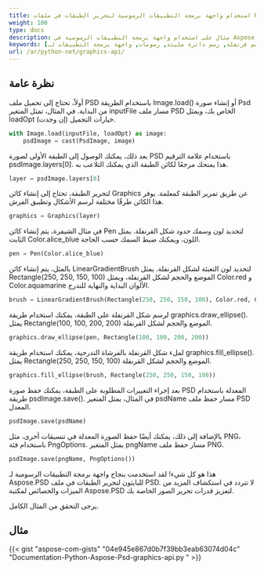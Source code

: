 ```yaml
---
title: استخدام واجهة برمجة التطبيقات الرسومية لتحرير الطبقات في ملفات PSD
weight: 100
type: docs
description: مثال على استخدام واجهة برمجة التطبيقات الرسومية في Aspose.PSD للبايثون
keywords: [تحديث الطبقة, رسم دائرة, رسم قرنفلة, رسم دائرة مليئة, رسومات, واجهة برمجة التطبيقات لـ PSD, بايثون, مثال على الشيفرة]
url: /ar/python-net/graphics-api/
---
```


## **نظرة عامة**
أولاً، تحتاج إلى تحميل ملف PSD باستخدام الطريقة Image.load() أو إنشاء صورة Psd من البداية. في المثال، تمثل المتغير inputFile مسار ملف PSD الخاص بك، ويمثل loadOpt خيارات التحميل (إن وجدت).

```python 
with Image.load(inputFile, loadOpt) as image:
    psdImage = cast(PsdImage, image)
```
بعد ذلك، يمكنك الوصول إلى الطبقة الأولى لصورة PSD باستخدام علامة الترقيم psdImage.layers[0]. هذا يمنحك مرجعًا لكائن الطبقة الذي يمكنك التلاعب به.

```python 
layer = psdImage.layers[0]
```
لتحرير الطبقة، تحتاج إلى إنشاء كائن Graphics عن طريق تمرير الطبقة كمعلمة. يوفر هذا الكائن طرقًا مختلفة لرسم الأشكال وتطبيق الفرش.

```python 
graphics = Graphics(layer)
```
في مثال الشيفرة، يتم إنشاء كائن Pen لتحديد لون وسمك حدود شكل القرنفلة. يمثل الثابت Color.alice_blue اللون، ويمكنك ضبط السمك حسب الحاجة.

```python 
pen = Pen(Color.alice_blue)
```
بالمثل، يتم إنشاء كائن LinearGradientBrush لتحديد لون التعبئة لشكل القرنفلة. يمثل Rectangle(250, 250, 150, 100) الموضع والحجم لشكل القرنفلة، ويمثل Color.red و Color.aquamarine الألوان البداية والنهاية للتدرج.

```python 
brush = LinearGradientBrush(Rectangle(250, 250, 150, 100), Color.red, Color.aquamarine, 45)
```
لرسم شكل القرنفلة على الطبقة، يمكنك استخدام طريقة graphics.draw_ellipse(). يمثل Rectangle(100, 100, 200, 200) الموضع والحجم لشكل القرنفلة.

```python 
graphics.draw_ellipse(pen, Rectangle(100, 100, 200, 200))
```
لملء شكل القرنفلة بالفرشاة التدرجية، يمكنك استخدام طريقة graphics.fill_ellipse(). يمثل Rectangle(250, 250, 150, 100) الموضع والحجم لشكل القرنفلة.

```python 
graphics.fill_ellipse(brush, Rectangle(250, 250, 150, 100))
```
بعد إجراء التغييرات المطلوبة على الطبقة، يمكنك حفظ صورة PSD المعدلة باستخدام طريقة psdImage.save(). في المثال، يمثل المتغير psdName مسار حفظ ملف PSD المعدل.

```python 
psdImage.save(psdName)
```
بالإضافة إلى ذلك، يمكنك أيضًا حفظ الصورة المعدلة في تنسيقات أخرى، مثل PNG، باستخدام فئة PngOptions. يمثل المتغير pngName مسار حفظ ملف PNG.

```python 
psdImage.save(pngName, PngOptions())
```
هذا هو كل شيء! لقد استخدمت بنجاح واجهة برمجة التطبيقات الرسومية لـ Aspose.PSD للبايثون لتحرير الطبقات في ملف PSD. لا تتردد في استكشاف المزيد من الميزات والخصائص لمكتبة Aspose.PSD لتعزيز قدرات تحرير الصور الخاصة بك.

يرجى التحقق من المثال الكامل.

## **مثال**
{{< gist "aspose-com-gists" "04e945e867d0b7f39bb3eab63074d04c" "Documentation-Python-Aspose-Psd-graphics-api.py " >}}